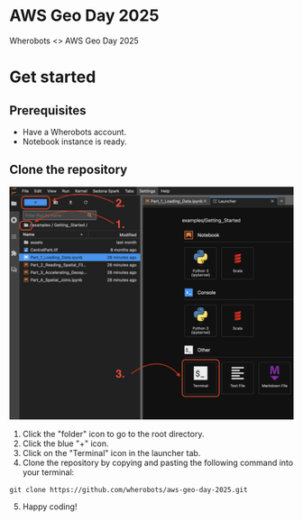 # AWS Geo Day 2025
Wherobots &lt;> AWS Geo Day 2025


# Get started

## Prerequisites

- Have a Wherobots account.
- Notebook instance is ready.

## Clone the repository

![Open terminal in Jupyter envionment](assets/jupyter-notebook-terminal.png)

1. Click the "folder" icon to go to the root directory.
2. Click the blue "+" icon.
3. Click on the "Terminal" icon in the launcher tab.
4. Clone the repository by copying and pasting the following command into your terminal:
```shell
git clone https://github.com/wherobots/aws-geo-day-2025.git
```
5. Happy coding!
